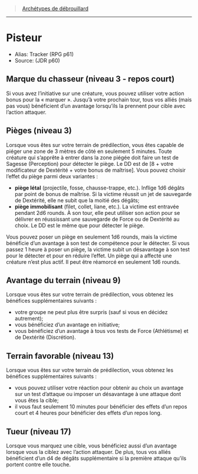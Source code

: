 
<!--SubClassItem-->

> <!--ParentNameLink-->[Archétypes de débrouillard](class_cunning_fr.md#archétypes-de-débrouillard)<!--/ParentNameLink-->

---

# <!--Name-->Pisteur<!--/Name-->

- Alias: <!--AltName-->Tracker (RPG p61)<!--/AltName-->
- Source: <!--Source-->(JDR p60)<!--/Source-->

<!--ClassFeatureItem-->

## <!--Name-->Marque du chasseur<!--/Name--> (niveau 3 - repos court)

<!--Description-->

Si vous avez l’initiative sur une créature, vous pouvez utiliser votre action bonus pour la « marquer ». Jusqu’à votre prochain tour, tous vos alliés (mais pas vous) bénéficient d’un avantage lorsqu’ils la prennent pour cible avec l’action attaquer.

<!--/Description-->

<!--/ClassFeatureItem-->

<!--ClassFeatureItem-->

## <!--Name-->Pièges<!--/Name--> (niveau 3)

<!--Description-->

Lorsque vous êtes sur votre terrain de prédilection, vous êtes capable de piéger une zone de 3 mètres de côté en seulement 5 minutes. Toute créature qui s’apprête à entrer dans la zone piégée doit faire un test de Sagesse (Perception) pour détecter le piège. Le DD est de [8 + votre modificateur de Dextérité + votre bonus de maîtrise]. Vous pouvez choisir l’effet du piège parmi deux variantes :

* **piège létal** (projectile, fosse, chausse-trappe, etc.). Inflige 1d6 dégâts par point de bonus de maîtrise. Si la victime réussit un jet de sauvegarde de Dextérité, elle ne subit que la moitié des dégâts;
* **piège immobilisant** (filet, collet, liane, etc.). La victime est entravée pendant 2d6 rounds. À son tour, elle peut utiliser son action pour se délivrer en réussissant une sauvegarde de Force ou de Dextérité au choix. Le DD est le même que pour détecter le piège.

Vous pouvez poser un piège en seulement 1d6 rounds, mais la victime bénéficie d’un avantage à son test de compétence pour le détecter. Si vous passez 1 heure à poser un piège, la victime subit un désavantage à son test pour le détecter et pour en réduire l’effet. Un piège qui a affecté une créature n’est plus actif. Il peut être réamorcé en seulement 1d6 rounds.

<!--/Description-->

<!--/ClassFeatureItem-->

<!--ClassFeatureItem-->

## <!--Name-->Avantage du terrain<!--/Name--> (niveau 9)

<!--Description-->

Lorsque vous êtes sur votre terrain de prédilection, vous obtenez les bénéfices supplémentaires suivants :

* votre groupe ne peut plus être surpris (sauf si vous en décidez autrement);
* vous bénéficiez d’un avantage en initiative;
* vous bénéficiez d’un avantage à tous vos tests de Force (Athlétisme) et de Dextérité (Discrétion).

<!--/Description-->

<!--/ClassFeatureItem-->

<!--ClassFeatureItem-->

## <!--Name-->Terrain favorable<!--/Name--> (niveau 13)

<!--Description-->

Lorsque vous êtes sur votre terrain de prédilection, vous obtenez les bénéfices supplémentaires suivants :

* vous pouvez utiliser votre réaction pour obtenir au choix un avantage sur un test d’attaque ou imposer un désavantage à une attaque dont vous êtes la cible;
* il vous faut seulement 10 minutes pour bénéficier des effets d’un repos court et 4 heures pour bénéficier des effets d’un repos long.

<!--/Description-->

<!--/ClassFeatureItem-->

<!--ClassFeatureItem-->

## <!--Name-->Tueur<!--/Name--> (niveau 17)

<!--Description-->

Lorsque vous marquez une cible, vous bénéficiez aussi d’un avantage lorsque vous la ciblez avec l’action attaquer. De plus, tous vos alliés bénéficient d’un d4 de dégâts supplémentaire si la première attaque qu’ils portent contre elle touche.

<!--/Description-->

<!--/ClassFeatureItem-->

<!--/SubClassItem-->

